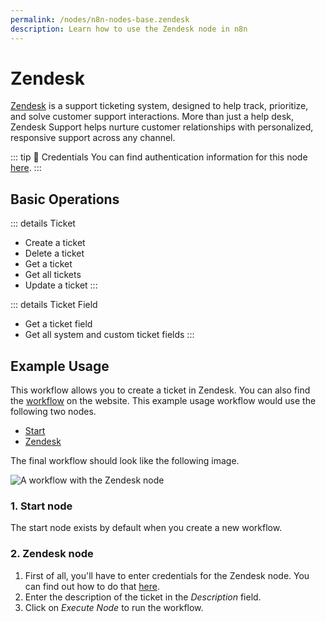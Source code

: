 ```yaml
---
permalink: /nodes/n8n-nodes-base.zendesk
description: Learn how to use the Zendesk node in n8n
---
```


# Zendesk

[Zendesk](https://www.zendesk.com/) is a support ticketing system, designed to help track, prioritize, and solve customer support interactions. More than just a help desk, Zendesk Support helps nurture customer relationships with personalized, responsive support across any channel.

::: tip 🔑 Credentials
You can find authentication information for this node [here](../../../credentials/Zendesk/README.md).
:::

## Basic Operations

::: details Ticket
- Create a ticket
- Delete a ticket
- Get a ticket
- Get all tickets
- Update a ticket
:::

::: details Ticket Field
- Get a ticket field
- Get all system and custom ticket fields
:::


## Example Usage

This workflow allows you to create a ticket in Zendesk. You can also find the [workflow](https://n8n.io/workflows/496) on the website. This example usage workflow would use the following two nodes.
- [Start](../../core-nodes/Start/README.md)
- [Zendesk]()

The final workflow should look like the following image.

![A workflow with the Zendesk node](./workflow.png)

### 1. Start node

The start node exists by default when you create a new workflow.

### 2. Zendesk node

1. First of all, you'll have to enter credentials for the Zendesk node. You can find out how to do that [here](../../../credentials/Zendesk/README.md).
2. Enter the description of the ticket in the *Description* field.
3. Click on *Execute Node* to run the workflow.
